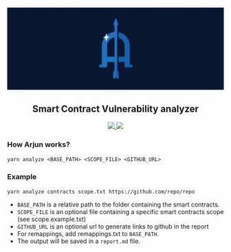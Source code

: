 
![alt text](image-1.png)
<h2 align="center">Smart Contract Vulnerability analyzer</h4>

<p align="center">
  <a href="https://github.com/Dharma-09/Arjun/releases">
    <img src="https://img.shields.io/github/release/Dharma-09/Arjun.svg">
  </a>
  <a href="https://github.com/Dharma-09/Arjun/issues?q=is%3Aissue+is%3Aclosed">
      <img src="https://img.shields.io/github/issues-closed-raw/Dharma-09/Arjun.svg">
  </a>
</p>

### How Arjun works?

```shell
yarn analyze <BASE_PATH> <SCOPE_FILE> <GITHUB_URL>
```

### Example
```shell
yarn analyze contracts scope.txt https://github.com/repo/repo 
```

- `BASE_PATH` is a relative path to the folder containing the smart contracts.
- `SCOPE_FILE` is an optional file containing a specific smart contracts scope (see scope.example.txt)
- `GITHUB_URL` is an optional url to generate links to github in the report
- For remappings, add remappings.txt to `BASE_PATH`.
- The output will be saved in a `report.md`  file.
